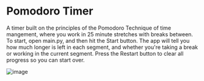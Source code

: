 # Pomodoro Timer
A timer built on the principles of the Pomodoro Technique of time mangement, where you work in 25 minute stretches with breaks between. To start, open main.py, and then hit the Start button. The app will tell you how much longer is left in each segment, and whether you're taking a break or working in the current segment. Press the Restart button to clear all progress so you can start over.

![image](https://github.com/TheAltoidian/pomodoro-timer/assets/95263095/e70ba44a-be1f-4fde-a087-e6aae57f9634)

